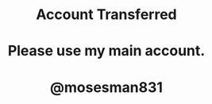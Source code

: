 <h1 align="center">Account Transferred</h1>
<h1 align="center">Please use my main account.</h1>
<h1 align="center">@mosesman831</h1>
